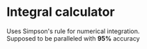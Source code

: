 # Integral calculator
Uses Simpson's rule for numerical integration.  
Supposed to be paralleled with **95%** accuracy
